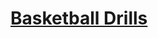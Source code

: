 # [Basketball Drills](https://docs.google.com/document/d/1vNl_9wuVeRt91LvC0ADpCv4-HjO_g1Ly_H09sYEqhh0)
